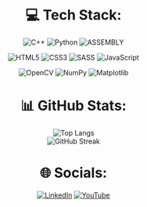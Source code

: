 <div align="center">


# 💻 Tech Stack:
![C++](https://img.shields.io/badge/c++-%2300599C.svg?style=for-the-badge&logo=c%2B%2B&logoColor=white) ![Python](https://img.shields.io/badge/python-3670A0?style=for-the-badge&logo=python&logoColor=ffdd54) ![ASSEMBLY](https://img.shields.io/badge/_-ASM-6E4C13.svg?style=for-the-badge)

![HTML5](https://img.shields.io/badge/html5-%23E34F26.svg?style=for-the-badge&logo=html5&logoColor=white) ![CSS3](https://img.shields.io/badge/css3-%231572B6.svg?style=for-the-badge&logo=css3&logoColor=white) ![SASS](https://img.shields.io/badge/_-SASS-A53B70.svg?style=for-the-badge) ![JavaScript](https://img.shields.io/badge/javascript-%23323330.svg?style=for-the-badge&logo=javascript&logoColor=%23F7DF1E)

 ![OpenCV](https://img.shields.io/badge/opencv-%23white.svg?style=for-the-badge&logo=opencv&logoColor=white) ![NumPy](https://img.shields.io/badge/numpy-%23013243.svg?style=for-the-badge&logo=numpy&logoColor=white) ![Matplotlib](https://img.shields.io/badge/Matplotlib-%23ffffff.svg?style=for-the-badge&logo=Matplotlib&logoColor=black)

<!--
![TensorFlow](https://img.shields.io/badge/TensorFlow-%23FF6F00.svg?style=for-the-badge&logo=TensorFlow&logoColor=white)
![PyTorch](https://img.shields.io/badge/PyTorch-%23EE4C2C.svg?style=for-the-badge&logo=PyTorch&logoColor=white)
-->

# 📊 GitHub Stats:

<p align="center">
  <img src="https://github-readme-stats.vercel.app/api/top-langs/?username=robertxpearce&theme=react&hide_border=true&include_all_commits=true&count_private=true&layout=compact" alt="Top Langs" />
  <br/>
  <img src="https://github-readme-streak-stats.herokuapp.com/?user=robertxpearce&theme=react&hide_border=true" alt="GitHub Streak" />
</p>


# 🌐 Socials:
[![LinkedIn](https://img.shields.io/badge/LinkedIn-%230077B5.svg?logo=linkedin&logoColor=white)](https://linkedin.com/in/robert-d-pearce) [![YouTube](https://img.shields.io/badge/YouTube-%23FF0000.svg?logo=YouTube&logoColor=white)](https://youtube.com/@robertxpearce) 
<!--
---
[![](https://visitcount.itsvg.in/api?id=robertxpearce&icon=0&color=0)](https://visitcount.itsvg.in)

</div>
-->
